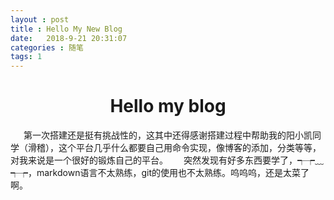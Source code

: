 ```yaml
---
layout : post
title : Hello My New Blog
date:   2018-9-21 20:31:07
categories : 随笔
tags: 1
---
```


# <center>  Hello my blog </center>
   &ensp;&emsp;第一次搭建还是挺有挑战性的，这其中还得感谢搭建过程中帮助我的阳小凯同学（滑稽），这个平台几乎什么都要自己用命令实现，像博客的添加，分类等等，对我来说是一个很好的锻炼自己的平台。
   &ensp;&emsp;突然发现有好多东西要学了，┭┮﹏┭┮，markdown语言不太熟练，git的使用也不太熟练。呜呜呜，还是太菜了啊。
